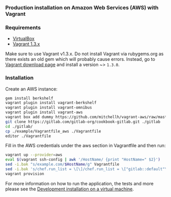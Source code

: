 ### Production installation on Amazon Web Services (AWS) with Vagrant

### Requirements

* [VirtualBox](https://www.virtualbox.org)
* [Vagrant 1.3.x](http://vagrantup.com)

Make sure to use Vagrant v1.3.x. Do not install Vagrant via rubygems.org as there exists an old gem which will probably cause errors. Instead, go to [Vagrant download page](http://downloads.vagrantup.com/) and install a version ~> `1.3.0`.

### Installation

Create an AWS instance:

```bash
gem install berkshelf
vagrant plugin install vagrant-berkshelf
vagrant plugin install vagrant-omnibus
vagrant plugin install vagrant-aws
vagrant box add dummy https://github.com/mitchellh/vagrant-aws/raw/master/dummy.box
git clone https://gitlab.com/gitlab-org/cookbook-gitlab.git ./gitlab
cd ./gitlab/
cp ./example/Vagrantfile_aws ./Vagrantfile
editor ./Vagrantfile
```
Fill in the AWS credentials under the aws section in Vagrantfile and then run:

```bash
vagrant up --provider=aws
eval $(vagrant ssh-config | awk '/HostName/ {print "HostName=" $2}')
sed -i.bak "s/example.com/$HostName/g" Vagrantfile
sed -i.bak 's/chef.run_list = \[\]/chef.run_list = \["gitlab::default"\]/g' Vagrantfile
vagrant provision
```

For more information on how to run the application, the tests and more please see the [Development installation on a virtual machine](doc/development.md).
